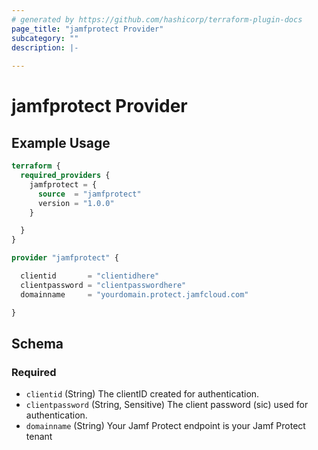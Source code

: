 ```yaml
---
# generated by https://github.com/hashicorp/terraform-plugin-docs
page_title: "jamfprotect Provider"
subcategory: ""
description: |-
  
---
```


# jamfprotect Provider



## Example Usage

```terraform
terraform {
  required_providers {
    jamfprotect = {
      source  = "jamfprotect"
      version = "1.0.0"
    }

  }
}

provider "jamfprotect" {

  clientid       = "clientidhere"
  clientpassword = "clientpasswordhere"
  domainname     = "yourdomain.protect.jamfcloud.com"

}
```

<!-- schema generated by tfplugindocs -->
## Schema

### Required

- `clientid` (String) The clientID created for authentication.
- `clientpassword` (String, Sensitive) The client password (sic) used for authentication.
- `domainname` (String) Your Jamf Protect endpoint is your Jamf Protect tenant
